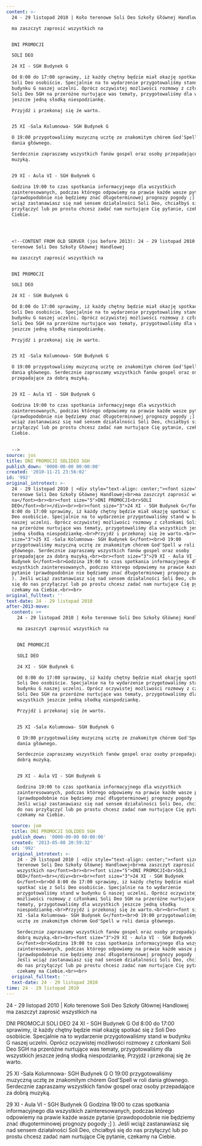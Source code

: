 ```yaml
---
content: >-
  24 - 29 listopad 2010 | Koło terenowe Soli Deo Szkoły Głównej Handlowej

  ma zaszczyt zaprosić wszystkich na


  DNI PROMOCJI

  SOLI DEO

  24 XI - SGH Budynek G

  Od 8:00 do 17:00 sprawimy, iż każdy chętny będzie miał okazję spotkać się z
  Soli Deo osobiście. Specjalnie na to wydarzenie przygotowaliśmy stand w
  budynku G naszej uczelni. Oprócz oczywistej możliwości rozmowy z członkami
  Soli Deo SGH na przeróżne nurtujące was tematy, przygotowaliśmy dla wszystkich
  jeszcze jedną słodką niespodziankę.

  Przyjdź i przekonaj się że warto.


  25 XI -Sala Kolumnowa- SGH Budynek G

  O 19:00 przygotowaliśmy muzyczną ucztę ze znakomitym chórem God'Spell w roli
  dania głównego. 

  Serdecznie zapraszamy wszystkich fanów gospel oraz osoby przepadające za dobrą
  muzyką.


  29 XI - Aula VI - SGH Budynek G

  Godzina 19:00 to czas spotkania informacyjnego dla wszystkich
  zainteresowanych, podczas którego odpowiemy na prawie każde wasze pytanie
  (prawdopodobnie nie będziemy znać długoterminowej prognozy pogody ;] ). Jeśli
  wciąż zastanawiasz się nad sensem działalności Soli Deo, chciałbyś się do nas
  przyłączyć lub po prostu chcesz zadać nam nurtujące Cię pytanie, czekamy na
  Ciebie.




  <!--CONTENT FROM OLD SERVER (jos before 2013): 24 - 29 listopad 2010 | Koło
  terenowe Soli Deo Szkoły Głównej Handlowej

  ma zaszczyt zaprosić wszystkich na


  DNI PROMOCJI

  SOLI DEO

  24 XI - SGH Budynek G

  Od 8:00 do 17:00 sprawimy, iż każdy chętny będzie miał okazję spotkać się z
  Soli Deo osobiście. Specjalnie na to wydarzenie przygotowaliśmy stand w
  budynku G naszej uczelni. Oprócz oczywistej możliwości rozmowy z członkami
  Soli Deo SGH na przeróżne nurtujące was tematy, przygotowaliśmy dla wszystkich
  jeszcze jedną słodką niespodziankę.

  Przyjdź i przekonaj się że warto.


  25 XI -Sala Kolumnowa- SGH Budynek G

  O 19:00 przygotowaliśmy muzyczną ucztę ze znakomitym chórem God'Spell w roli
  dania głównego. Serdecznie zapraszamy wszystkich fanów gospel oraz osoby
  przepadające za dobrą muzyką.


  29 XI - Aula VI - SGH Budynek G

  Godzina 19:00 to czas spotkania informacyjnego dla wszystkich
  zainteresowanych, podczas którego odpowiemy na prawie każde wasze pytanie
  (prawdopodobnie nie będziemy znać długoterminowej prognozy pogody ;] ). Jeśli
  wciąż zastanawiasz się nad sensem działalności Soli Deo, chciałbyś się do nas
  przyłączyć lub po prostu chcesz zadać nam nurtujące Cię pytanie, czekamy na
  Ciebie.

                                               
  -->
source: jos
title: DNI PROMOCJI SOLIDEO SGH
publish_down: '0000-00-00 00:00:00'
created: '2010-11-21 23:56:02'
id: '992'
original_introtext: >-
  24 - 29 listopad 2010 | <div style="text-align: center;"><font size="2">Koło
  terenowe Soli Deo Szkoły Głównej Handlowej<br>ma zaszczyt zaprosić wszystkich
  na</font><br><br><font size="5">DNI PROMOCJI<br>SOLI
  DEO</font><br></div><br><br><font size="3">24 XI - SGH Budynek G</font><br>Od
  8:00 do 17:00 sprawimy, iż każdy chętny będzie miał okazję spotkać się z Soli
  Deo osobiście. Specjalnie na to wydarzenie przygotowaliśmy stand w budynku G
  naszej uczelni. Oprócz oczywistej możliwości rozmowy z członkami Soli Deo SGH
  na przeróżne nurtujące was tematy, przygotowaliśmy dla wszystkich jeszcze
  jedną słodką niespodziankę.<br>Przyjdź i przekonaj się że warto.<br><br><font
  size="3">25 XI -Sala Kolumnowa- SGH Budynek G</font><br>O 19:00
  przygotowaliśmy muzyczną ucztę ze znakomitym chórem God'Spell w roli dania
  głównego. Serdecznie zapraszamy wszystkich fanów gospel oraz osoby
  przepadające za dobrą muzyką.<br><br><font size="3">29 XI - Aula VI - SGH
  Budynek G</font><br>Godzina 19:00 to czas spotkania informacyjnego dla
  wszystkich zainteresowanych, podczas którego odpowiemy na prawie każde wasze
  pytanie (prawdopodobnie nie będziemy znać długoterminowej prognozy pogody ;]
  ). Jeśli wciąż zastanawiasz się nad sensem działalności Soli Deo, chciałbyś
  się do nas przyłączyć lub po prostu chcesz zadać nam nurtujące Cię pytanie,
  czekamy na Ciebie.<br><br>                                             
original_fulltext: ''
text-date: 24 - 29 listopad 2010
after-2013-move:
  content: >+
    24 - 29 listopad 2010 | Koło terenowe Soli Deo Szkoły Głównej Handlowej

    ma zaszczyt zaprosić wszystkich na


    DNI PROMOCJI

    SOLI DEO

    24 XI - SGH Budynek G

    Od 8:00 do 17:00 sprawimy, iż każdy chętny będzie miał okazję spotkać się z
    Soli Deo osobiście. Specjalnie na to wydarzenie przygotowaliśmy stand w
    budynku G naszej uczelni. Oprócz oczywistej możliwości rozmowy z członkami
    Soli Deo SGH na przeróżne nurtujące was tematy, przygotowaliśmy dla
    wszystkich jeszcze jedną słodką niespodziankę.

    Przyjdź i przekonaj się że warto.


    25 XI -Sala Kolumnowa- SGH Budynek G

    O 19:00 przygotowaliśmy muzyczną ucztę ze znakomitym chórem God'Spell w roli
    dania głównego. 

    Serdecznie zapraszamy wszystkich fanów gospel oraz osoby przepadające za
    dobrą muzyką.


    29 XI - Aula VI - SGH Budynek G

    Godzina 19:00 to czas spotkania informacyjnego dla wszystkich
    zainteresowanych, podczas którego odpowiemy na prawie każde wasze pytanie
    (prawdopodobnie nie będziemy znać długoterminowej prognozy pogody ;] ).
    Jeśli wciąż zastanawiasz się nad sensem działalności Soli Deo, chciałbyś się
    do nas przyłączyć lub po prostu chcesz zadać nam nurtujące Cię pytanie,
    czekamy na Ciebie.

  source: jom
  title: DNI PROMOCJI SOLIDEO SGH
  publish_down: '0000-00-00 00:00:00'
  created: '2013-05-08 20:59:32'
  id: '992'
  original_introtext: >-
    24 - 29 listopad 2010 | <div style="text-align: center;"><font size="2">Koło
    terenowe Soli Deo Szkoły Głównej Handlowej<br>ma zaszczyt zaprosić
    wszystkich na</font><br><br><font size="5">DNI PROMOCJI<br>SOLI
    DEO</font><br></div><br><br><font size="3">24 XI - SGH Budynek
    G</font><br>Od 8:00 do 17:00 sprawimy, iż każdy chętny będzie miał okazję
    spotkać się z Soli Deo osobiście. Specjalnie na to wydarzenie
    przygotowaliśmy stand w budynku G naszej uczelni. Oprócz oczywistej
    możliwości rozmowy z członkami Soli Deo SGH na przeróżne nurtujące was
    tematy, przygotowaliśmy dla wszystkich jeszcze jedną słodką
    niespodziankę.<br>Przyjdź i przekonaj się że warto.<br><br><font size="3">25
    XI -Sala Kolumnowa- SGH Budynek G</font><br>O 19:00 przygotowaliśmy muzyczną
    ucztę ze znakomitym chórem God'Spell w roli dania głównego. 

    Serdecznie zapraszamy wszystkich fanów gospel oraz osoby przepadające za
    dobrą muzyką.<br><br><font size="3">29 XI - Aula VI - SGH Budynek
    G</font><br>Godzina 19:00 to czas spotkania informacyjnego dla wszystkich
    zainteresowanych, podczas którego odpowiemy na prawie każde wasze pytanie
    (prawdopodobnie nie będziemy znać długoterminowej prognozy pogody ;] ).
    Jeśli wciąż zastanawiasz się nad sensem działalności Soli Deo, chciałbyś się
    do nas przyłączyć lub po prostu chcesz zadać nam nurtujące Cię pytanie,
    czekamy na Ciebie.<br><br>
  original_fulltext: ''
  text-date: 24 - 29 listopad 2010
time: 24 - 29 listopad 2010
---
```

24 - 29 listopad 2010 | Koło terenowe Soli Deo Szkoły Głównej Handlowej
ma zaszczyt zaprosić wszystkich na

DNI PROMOCJI
SOLI DEO
24 XI - SGH Budynek G
Od 8:00 do 17:00 sprawimy, iż każdy chętny będzie miał okazję spotkać się z Soli Deo osobiście. Specjalnie na to wydarzenie przygotowaliśmy stand w budynku G naszej uczelni. Oprócz oczywistej możliwości rozmowy z członkami Soli Deo SGH na przeróżne nurtujące was tematy, przygotowaliśmy dla wszystkich jeszcze jedną słodką niespodziankę.
Przyjdź i przekonaj się że warto.

25 XI -Sala Kolumnowa- SGH Budynek G
O 19:00 przygotowaliśmy muzyczną ucztę ze znakomitym chórem God'Spell w roli dania głównego. 
Serdecznie zapraszamy wszystkich fanów gospel oraz osoby przepadające za dobrą muzyką.

29 XI - Aula VI - SGH Budynek G
Godzina 19:00 to czas spotkania informacyjnego dla wszystkich zainteresowanych, podczas którego odpowiemy na prawie każde wasze pytanie (prawdopodobnie nie będziemy znać długoterminowej prognozy pogody ;] ). Jeśli wciąż zastanawiasz się nad sensem działalności Soli Deo, chciałbyś się do nas przyłączyć lub po prostu chcesz zadać nam nurtujące Cię pytanie, czekamy na Ciebie.



<!--CONTENT FROM OLD SERVER (jos before 2013): 24 - 29 listopad 2010 | Koło terenowe Soli Deo Szkoły Głównej Handlowej
ma zaszczyt zaprosić wszystkich na

DNI PROMOCJI
SOLI DEO
24 XI - SGH Budynek G
Od 8:00 do 17:00 sprawimy, iż każdy chętny będzie miał okazję spotkać się z Soli Deo osobiście. Specjalnie na to wydarzenie przygotowaliśmy stand w budynku G naszej uczelni. Oprócz oczywistej możliwości rozmowy z członkami Soli Deo SGH na przeróżne nurtujące was tematy, przygotowaliśmy dla wszystkich jeszcze jedną słodką niespodziankę.
Przyjdź i przekonaj się że warto.

25 XI -Sala Kolumnowa- SGH Budynek G
O 19:00 przygotowaliśmy muzyczną ucztę ze znakomitym chórem God'Spell w roli dania głównego. Serdecznie zapraszamy wszystkich fanów gospel oraz osoby przepadające za dobrą muzyką.

29 XI - Aula VI - SGH Budynek G
Godzina 19:00 to czas spotkania informacyjnego dla wszystkich zainteresowanych, podczas którego odpowiemy na prawie każde wasze pytanie (prawdopodobnie nie będziemy znać długoterminowej prognozy pogody ;] ). Jeśli wciąż zastanawiasz się nad sensem działalności Soli Deo, chciałbyś się do nas przyłączyć lub po prostu chcesz zadać nam nurtujące Cię pytanie, czekamy na Ciebie.

                                             
-->

<!--{{json:{"created_date":"2010-11-21 23:56:02","publish_down":"0000-00-00 00:00:00","id":"992"}}}-->